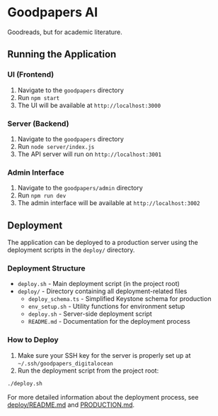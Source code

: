 # Goodpapers AI

Goodreads, but for academic literature.

## Running the Application

### UI (Frontend)

1. Navigate to the `goodpapers` directory
2. Run `npm start`
3. The UI will be available at `http://localhost:3000`

### Server (Backend)

1. Navigate to the `goodpapers` directory
2. Run `node server/index.js`
3. The API server will run on `http://localhost:3001`

### Admin Interface

1. Navigate to the `goodpapers/admin` directory
2. Run `npm run dev`
3. The admin interface will be available at `http://localhost:3002`

## Deployment

The application can be deployed to a production server using the deployment scripts in the `deploy/` directory.

### Deployment Structure

- `deploy.sh` - Main deployment script (in the project root)
- `deploy/` - Directory containing all deployment-related files
  - `deploy_schema.ts` - Simplified Keystone schema for production
  - `env_setup.sh` - Utility functions for environment setup
  - `deploy.sh` - Server-side deployment script
  - `README.md` - Documentation for the deployment process

### How to Deploy

1. Make sure your SSH key for the server is properly set up at `~/.ssh/goodpapers_digitalocean`
2. Run the deployment script from the project root:

```bash
./deploy.sh
```

For more detailed information about the deployment process, see [deploy/README.md](deploy/README.md) and [PRODUCTION.md](PRODUCTION.md).
